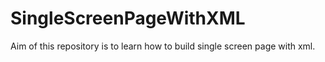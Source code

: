 # SingleScreenPageWithXML
Aim of this repository is to learn how to build single screen page with xml.

